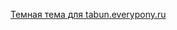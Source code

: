 <a href="https://userstyles.org/styles/136268/dark-tabun-v1-1">Темная тема для tabun.everypony.ru</a>

